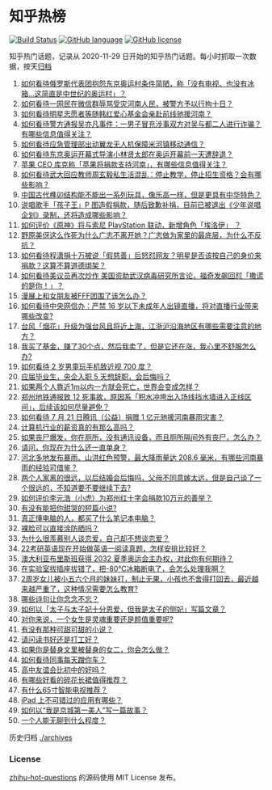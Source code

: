 # 知乎热榜
[![Build Status](https://github.com/ToWeLong/zhihu-hot-questions/workflows/CI/badge.svg)](https://github.com/ToWeLong/zhihu-hot-questions/actions)
[![GitHub language](https://img.shields.io/badge/language-golang-orange.svg)](https://golang.org/)
[![GitHub license](https://img.shields.io/github/license/ToWeLong/zhihu-hot-questions)](https://github.com/ToWeLong/zhihu-hot-questions/blob/main/LICENSE)

知乎热门话题，记录从 2020-11-29 日开始的知乎热门话题。每小时抓取一次数据，按天[归档](./archives)

<!-- BEGIN -->

1. [如何看待俄罗斯代表团抱怨东京奥运村条件简陋，称「没有电视、也没有冰箱…这简直是中世纪的奥运村」？](https://www.zhihu.com/question/473761666)
1. [如何看待一网民在微信群辱骂受灾河南人民，被警方予以行拘十日？](https://www.zhihu.com/question/473815895)
1. [如何看待明星志愿者等随韩红爱心基金会亲赴前线驰援河南？](https://www.zhihu.com/question/473802687)
1. [如何看待警方通报吴亦凡事件：一男子冒充涉事双方对吴与都二人进行诈骗？有哪些信息值得关注？](https://www.zhihu.com/question/474051299)
1. [如何看待应急管理部出动翼龙无人机保障米河镇移动通信？](https://www.zhihu.com/question/473897229)
1. [如何看待东京奥运开幕式导演小林贤太郎在奥运开幕前一天遭辞退？](https://www.zhihu.com/question/473924244)
1. [苹果 CEO 库克称「苹果将捐款支持河南」，有哪些信息值得关注？](https://www.zhihu.com/question/473703576)
1. [如何看待武大回应教师周玄毅私生活混乱：停止教学，停止招生资格？会有哪些影响？](https://www.zhihu.com/question/474025824)
1. [中国古代榫卯结构能不能出一系列玩具，像乐高一样，但是更具有中华特色？](https://www.zhihu.com/question/388736635)
1. [说唱歌手「孩子王」P 图造假捐款，随后致歉补捐，目前已被退出《少年说唱企划》录制，还将造成哪些影响？](https://www.zhihu.com/question/473954271)
1. [如何评价《原神》将与索尼 PlayStation 联动，新增角色「埃洛伊」 ？](https://www.zhihu.com/question/474065050)
1. [野原美伢这么作死为什么广志不离开她？广志做为家里的最底层，为什么不反抗？](https://www.zhihu.com/question/52007518)
1. [如何看待程潇捐十万被说「假慈善」后怒怼网友？明星是否该按自己的身价来捐款？这算不算道德绑架？](https://www.zhihu.com/question/474005211)
1. [如何看待美议员再次炒作 美国资助武汉病毒研究所言论，福奇发飙回怼「撒谎的是你！」？](https://www.zhihu.com/question/473931244)
1. [漫展上和女朋友被FFF团围了该怎么办？](https://www.zhihu.com/question/471001784)
1. [如何看待中央网信办：严禁 16 岁以下未成年人出镜直播，将对直播行业带来哪些改变?](https://www.zhihu.com/question/473701215)
1. [台风「烟花」升级为强台风且将近上海，江浙沪沿海地区有哪些需要注意的地方？](https://www.zhihu.com/question/472925766)
1. [我买了基金，赚了30个点，然后我卖了，但是它还在涨，我心里不舒服怎么办?](https://www.zhihu.com/question/462577844)
1. [如何看待 2 岁男童玩手机致近视 700 度？](https://www.zhihu.com/question/473399720)
1. [应届毕业生，央企入职 5 天想辞职，会后悔吗？](https://www.zhihu.com/question/471455005)
1. [如果两个人靠近1m以内一方就会死亡，世界会变成怎样？](https://www.zhihu.com/question/471980427)
1. [郑州地铁通报致 12 死事故，原因系「积水冲垮出入场线挡水墙进入正线区间」，后续该如何尽量避免？](https://www.zhihu.com/question/473985785)
1. [如何看待 7 月 21 日腾讯（公益）捐赠 1 亿元驰援河南暴雨灾害？](https://www.zhihu.com/question/473606791)
1. [计算机行业的薪资真的有那么高吗？](https://www.zhihu.com/question/325186420)
1. [如果丧尸爆发，你在厕所，没有通讯设备，而且厕所隔间外有丧尸，怎么办？](https://www.zhihu.com/question/432520725)
1. [请问，你现在为什么还一直单身？](https://www.zhihu.com/question/457922593)
1. [河北多地发布暴雨、山洪红色预警，最大降雨量达 208.6 毫米，有哪些河南暴雨的经验可借鉴？](https://www.zhihu.com/question/473789442)
1. [两个人家离的很远，以后结婚会后悔吗，父母不同意嫁太远，但是自己谈了一个很远的，不知道要不要继续下去?](https://www.zhihu.com/question/472296343)
1. [如何评价李元浩（小虎）为郑州红十字会捐款10万元的善举？](https://www.zhihu.com/question/473733838)
1. [有没有能把你甜哭的短篇小说?](https://www.zhihu.com/question/333114370)
1. [真正懂电脑的人，都买了什么笔记本电脑？](https://www.zhihu.com/question/435831351)
1. [裸脸可以直接涂防晒吗？](https://www.zhihu.com/question/310586987)
1. [为什么很羡慕别人谈恋爱，自己却不想谈恋爱？](https://www.zhihu.com/question/472268185)
1. [22考研英语现在开始做英语一阅读真题，怎样安排比较好？](https://www.zhihu.com/question/466315395)
1. [澳大利亚布里斯班获得 2032 夏季奥运会主办权，对此你有何期待？](https://www.zhihu.com/question/473758758)
1. [在实验室拔插座拔错了，把-80℃冰箱断电了，会怎么处理我啊？](https://www.zhihu.com/question/472833033)
1. [2周岁女儿被小五六个月的妹妹打，制止无果，小孩也不舍得打回去，最近越来越严重了，这种情况需要怎么教育?](https://www.zhihu.com/question/473240392)
1. [哪些诗句让你念念不忘？](https://www.zhihu.com/question/470974760)
1. [如何以「太子与太子妃十分恩爱，但我是太子的侧妃」写篇文章？](https://www.zhihu.com/question/443793653)
1. [对你来说，一个女生是灵魂重要还是颜值重要呢?](https://www.zhihu.com/question/471923757)
1. [有没有那种可甜可甜的小说？](https://www.zhihu.com/question/469398119)
1. [请问读书好还是打工好？](https://www.zhihu.com/question/470964553)
1. [如果你是替身文里被替身的女二，你会怎么做？](https://www.zhihu.com/question/394589030)
1. [如何看待同事每天蹭你车？](https://www.zhihu.com/question/63645770)
1. [高中友谊会比初中的好吗？](https://www.zhihu.com/question/472679033)
1. [有哪些好看的碎花长裙值得推荐？](https://www.zhihu.com/question/446300056)
1. [有什么65寸智能电视推荐？](https://www.zhihu.com/question/321350856)
1. [iPad 上不可错过的应用有哪些？](https://www.zhihu.com/question/19671759)
1. [如何以“我是京城第一美人”写一篇故事？](https://www.zhihu.com/question/437673871)
1. [一个人能无聊到什么程度？](https://www.zhihu.com/question/61210626)

<!-- END -->

历史归档 [./archives](./archives)


### License
[zhihu-hot-questions](https://github.com/towelong/zhihu-hot-questions) 的源码使用 MIT License 发布。